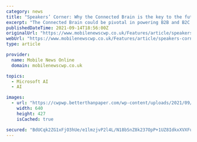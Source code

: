 ```yaml
---
category: news
title: "Speakers’ Corner: Why the Connected Brain is the key to the future of CSPs"
excerpt: "The Connected Brain could be pivotal in powering B2B and B2C growth models for communication service providers, says Accenture communications, media and telecoms industry lead Francesco Venturini"
publishedDateTime: 2021-09-14T18:56:00Z
originalUrl: "https://www.mobilenewscwp.co.uk/Features/article/speakers-corner-connected-brain-key-future-csps"
webUrl: "https://www.mobilenewscwp.co.uk/Features/article/speakers-corner-connected-brain-key-future-csps"
type: article

provider:
  name: Mobile News Online
  domain: mobilenewscwp.co.uk

topics:
  - Microsoft AI
  - AI

images:
  - url: "https://cwpwp.betterthanpaper.com/wp-content/uploads/2021/09/Connected-brain.png"
    width: 640
    height: 427
    isCached: true

secured: "BdUCqk2ZG1xFjO3hUe/e1lmzjvP2l4L/N18bSnZ8k237OpP+1UZ8IdkxXVXFuHQfeP6V8oYJuAH03wvOhxDOE04rTS43Ndbd/Dtv8o9kt/cSi0yoUteSavhuK3STx59owaCPLf2minJWJMqty7rZFFGqwdG10PkU15BQlP1Gr8gv9y60hz5KgnqyQIp8oeqSZiN+N6Lr4+9ZH+h9dLX/lBj9WQaVC6zZD6X2j412k+IkTBRFqYXigWeFZ3db8XANS1L8DQwPdiUvlGoNs5mvKePd9/BP+MJAUqz5hVb19p74QZ+keP6EgjQ8Mw7VTokiiCVCe0O7IDNKeejdCPnoE/BhpIMxBChSTLW0PIrR8co=;lDimYq9dX623tVfG2+D//g=="
---
```


